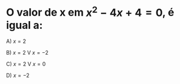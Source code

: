 # O valor de x em $x^2 - 4x + 4 = 0$, é igual a:

A) $x = 2$ 

B) $x = 2$  V  $x = - 2$

C) $x = 2$ V $x = 0$

D) $x = - 2$